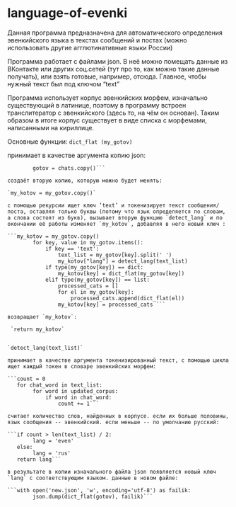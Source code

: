 # language-of-evenki
Данная программа предназначена для автоматического определения эвенкийского языка в текстах сообщений и постах (можно использовать другие агглютинативные языки России)

Программа работает с файлами json. В неё можно помещать данные из ВКонтакте или других соц.сетей (тут про то, как можно такие данные получать), или взять готовые, например, отсюда. Главное, чтобы нужный текст был под ключом “text”

Программа использует корпус эвенкийских морфем, изначально существующий в латинице, поэтому в программу встроен транслитератор с эвенкийского (здесь то, на чём он основан). Таким образом в итоге корпус существует в виде списка с морфемами, написанными на кириллице. 

Основные функции: 
`dict_flat (my_gotov)` 

принимает в качестве аргумента копию json: 

```chats = data
        gotov = chats.copy()```

создаёт вторую копию, которую можно будет менять:

`my_kotov = my_gotov.copy()`

с помощью рекурсии ищет ключ ‘text’ и токенизирует текст сообщения/поста, оставляя только буквы (потому что язык определяется по словам, а слова состоят из букв), вызывает вторую функцию `detect_lang` и по окончании её работы изменяет `my_kotov`, добавляя в него новый ключ : 

```my_kotov = my_gotov.copy()
        for key, value in my_gotov.items():
            if key == 'text':
                text_list = my_gotov[key].split(' ')
                my_kotov["lang"] = detect_lang(text_list)
            if type(my_gotov[key]) == dict:
                my_kotov[key] = dict_flat(my_gotov[key])
            elif type(my_gotov[key]) == list:
                processed_cats = []
                for el in my_gotov[key]:
                    processed_cats.append(dict_flat(el))
                my_kotov[key] = processed_cats ```
            
возвращает `my_kotov`:
 
 `return my_kotov`


`detect_lang(text_list)`

принимает в качестве аргумента токенизированный текст, с помощью цикла  ищет каждый токен в словаре эвенкийских морфем:
    
```count = 0
   for chat_word in text_list:
        for word in updated_corpus:
            if word in chat_word:
                count += 1```

считает количество слов, найденных в корпусе. если их больше половины, язык сообщения -- эвенкийский. если меньше -- по умолчанию русский:

```if count > len(text_list) / 2:
        lang = 'even'
   else:
        lang = 'rus'
   return lang```

в результате в копии изначального файла json появляется новый ключ `lang` с соответствующим языком. данные в новом файле: 

```with open('new.json', 'w', encoding='utf-8') as failik:
        json.dump(dict_flat(gotov), failik)```
 


